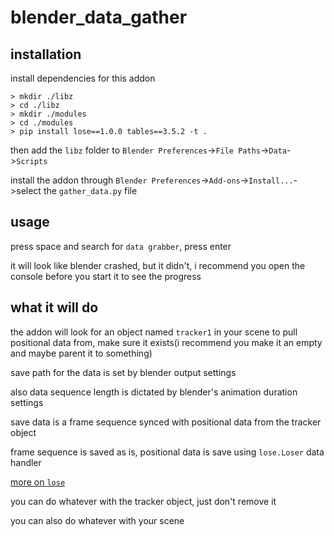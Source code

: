 # blender_data_gather

## installation
install dependencies for this addon
```
> mkdir ./libz
> cd ./libz
> mkdir ./modules
> cd ./modules
> pip install lose==1.0.0 tables==3.5.2 -t .
```
then add the `libz` folder to `Blender Preferences`->`File Paths`->`Data`->`Scripts`

install the addon through `Blender Preferences`->`Add-ons`->`Install...`->select the `gather_data.py` file

## usage
press space and search for `data grabber`, press enter

it will look like blender crashed, but it didn't, i recommend you open the console before you start it to see the progress


## what it will do
the addon will look for an object named `tracker1` in your scene to pull positional data from, make sure it exists(i recommend you make it an empty and maybe parent it to something)

save path for the data is set by blender output settings

also data sequence length is dictated by blender's animation duration settings

save data is a frame sequence synced with positional data from the tracker object

frame sequence is saved as is, positional data is save using `lose.Loser` data handler

[more on `lose`](https://github.com/okawo80085/lose)

you can do whatever with the tracker object, just don't remove it

you can also do whatever with your scene